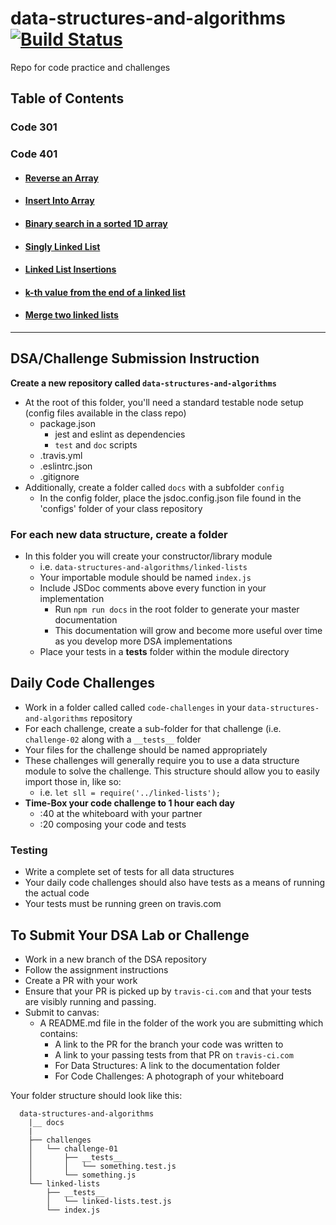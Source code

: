 # data-structures-and-algorithms [![Build Status](https://travis-ci.com/JAKimball/data-structures-and-algorithms.svg?branch=master)](https://www.travis-ci.com/)

Repo for code practice and challenges

## Table of Contents

### Code 301

### Code 401

* #### [Reverse an Array](code-challenges/arrayReverse/README.md)

* #### [Insert Into Array](code-challenges/arrayShift/README.md)

* #### [Binary search in a sorted 1D array](code-challenges/arrayBinarySearch/README.md)

* #### [Singly Linked List](code-challenges/data-structures/linkedList/README.md#singly-linked-list)

* #### [Linked List Insertions](code-challenges/data-structures/linkedList/README.md#linked-list-insertions)

* #### [k-th value from the end of a linked list](code-challenges/data-structures/linkedList/README.md#k-th-value-from-the-end-of-a-linked-list)

* #### [Merge two linked lists](code-challenges/data-structures/linkedList/README.md#merge-two-linked-lists)

---------------

## DSA/Challenge Submission Instruction

**Create a new repository called `data-structures-and-algorithms`**

* At the root of this folder, you'll need a standard testable node setup (config files available in the class repo)
  * package.json
    * jest and eslint as dependencies
    * `test` and `doc` scripts
  * .travis.yml
  * .eslintrc.json
  * .gitignore
* Additionally, create a folder called `docs` with a subfolder `config`
  * In the config folder, place the jsdoc.config.json file found in the 'configs' folder of your class repository

### **For each new data structure, create a folder**

* In this folder you will create your constructor/library module
  * i.e. `data-structures-and-algorithms/linked-lists`
  * Your importable module should be named `index.js`
  * Include JSDoc comments above every function in your implementation
    * Run `npm run docs` in the root folder to generate your master documentation
    * This documentation will grow and become more useful over time as you develop more DSA implementations
  * Place your tests in a __tests__ folder within the module directory
  
## Daily Code Challenges

* Work in a folder called called `code-challenges` in your `data-structures-and-algorithms` repository
* For each challenge, create a sub-folder for that challenge (i.e. `challenge-02` along with a `__tests__` folder
* Your files for the challenge should be named appropriately
* These challenges will generally require you to use a data structure module to solve the challenge. This structure should allow you to easily import those in, like so:
  * i.e. `let sll = require('../linked-lists');`
* **Time-Box your code challenge to 1 hour each day**
  * :40 at the whiteboard with your partner
  * :20 composing your code and tests
  
### Testing

* Write a complete set of tests for all data structures
* Your daily code challenges should also have tests as a means of running the actual code
* Your tests must be running green on travis.com

## To Submit Your DSA Lab or Challenge

* Work in a new branch of the DSA repository
* Follow the assignment instructions
* Create a PR with your work
* Ensure that your PR is picked up by `travis-ci.com` and that your tests are visibly running and passing.
* Submit to canvas:
  * A README.md file in the folder of the work you are submitting which contains:
    * A link to the PR for the branch your code was written to
    * A link to your passing tests from that PR on `travis-ci.com`
    * For Data Structures: A link to the documentation folder
    * For Code Challenges: A photograph of your whiteboard

Your folder structure should look like this:

```text
  data-structures-and-algorithms
    |__ docs
    |
    ├── challenges
    │   └── challenge-01
    │       ├── __tests__
    │       │   └── something.test.js
    │       └── something.js
    └── linked-lists
        ├── __tests__
        │   └── linked-lists.test.js
        └── index.js
```
